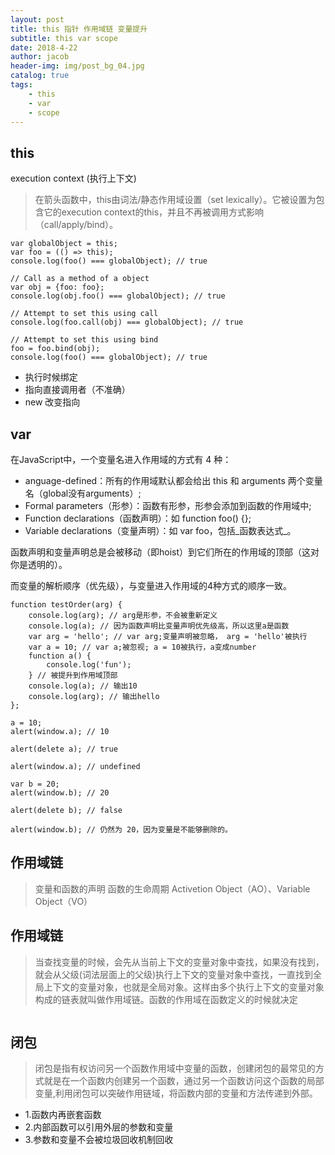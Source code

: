 ```yaml
---
layout: post
title: this 指针 作用域链 变量提升
subtitle: this var scope 
date: 2018-4-22
author: jacob
header-img: img/post_bg_04.jpg
catalog: true
tags: 
    - this 
    - var
    - scope
---
```


## this
execution context (执行上下文)
>在箭头函数中，this由词法/静态作用域设置（set lexically）。它被设置为包含它的execution context的this，并且不再被调用方式影响（call/apply/bind）。
```
var globalObject = this;
var foo = (() => this);
console.log(foo() === globalObject); // true

// Call as a method of a object
var obj = {foo: foo};
console.log(obj.foo() === globalObject); // true

// Attempt to set this using call
console.log(foo.call(obj) === globalObject); // true

// Attempt to set this using bind
foo = foo.bind(obj);
console.log(foo() === globalObject); // true
```
- 执行时候绑定
- 指向直接调用者（不准确）
- new 改变指向

## var 


在JavaScript中，一个变量名进入作用域的方式有 4 种：

- anguage-defined：所有的作用域默认都会给出 this 和 arguments 两个变量名（global没有arguments）;
- Formal parameters（形参）：函数有形参，形参会添加到函数的作用域中;
- Function declarations（函数声明）：如 function foo() {};
- Variable declarations（变量声明）：如 var foo，包括_函数表达式_。

函数声明和变量声明总是会被移动（即hoist）到它们所在的作用域的顶部（这对你是透明的）。

而变量的解析顺序（优先级），与变量进入作用域的4种方式的顺序一致。


```
function testOrder(arg) {
    console.log(arg); // arg是形参，不会被重新定义
    console.log(a); // 因为函数声明比变量声明优先级高，所以这里a是函数
    var arg = 'hello'; // var arg;变量声明被忽略， arg = 'hello'被执行
    var a = 10; // var a;被忽视; a = 10被执行，a变成number
    function a() {
        console.log('fun');
    } // 被提升到作用域顶部
    console.log(a); // 输出10
    console.log(arg); // 输出hello
}; 
```
[](https://ws4.sinaimg.cn/large/006tKfTcly1fridd5vqolj30uk0lkn3k.jpg)

```
a = 10;
alert(window.a); // 10
 
alert(delete a); // true
 
alert(window.a); // undefined
 
var b = 20;
alert(window.b); // 20
 
alert(delete b); // false
 
alert(window.b); // 仍然为 20，因为变量是不能够删除的。

```

## 作用域链
>变量和函数的声明
函数的生命周期
Activetion Object（AO）、Variable Object（VO）
## 作用域链

>当查找变量的时候，会先从当前上下文的变量对象中查找，如果没有找到，就会从父级(词法层面上的父级)执行上下文的变量对象中查找，一直找到全局上下文的变量对象，也就是全局对象。这样由多个执行上下文的变量对象构成的链表就叫做作用域链。函数的作用域在函数定义的时候就决定

```
```

## 闭包 
>闭包是指有权访问另一个函数作用域中变量的函数，创建闭包的最常见的方式就是在一个函数内创建另一个函数，通过另一个函数访问这个函数的局部变量,利用闭包可以突破作用链域，将函数内部的变量和方法传递到外部。

- 1.函数内再嵌套函数
- 2.内部函数可以引用外层的参数和变量
- 3.参数和变量不会被垃圾回收机制回收
